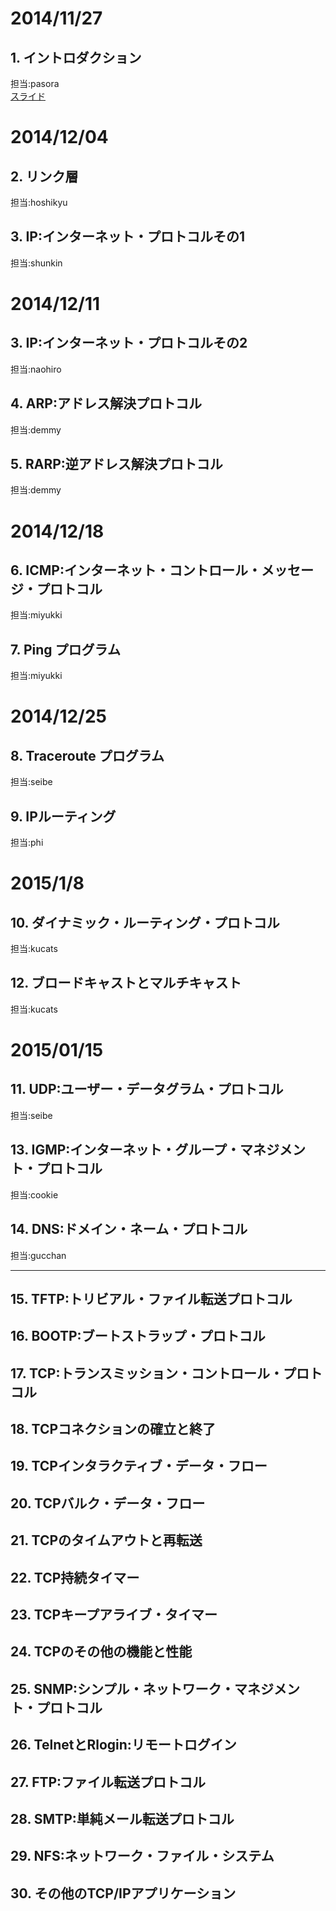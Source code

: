 # 2014/11/27  
## 1. イントロダクション  
担当:pasora  
[スライド](http://www.slideshare.net/pasora1/tcp-ip-42334789)

# 2014/12/04
## 2. リンク層
担当:hoshikyu
## 3. IP:インターネット・プロトコルその1
担当:shunkin

# 2014/12/11
## 3. IP:インターネット・プロトコルその2
担当:naohiro
## 4. ARP:アドレス解決プロトコル  
担当:demmy
## 5. RARP:逆アドレス解決プロトコル
担当:demmy

# 2014/12/18  
## 6. ICMP:インターネット・コントロール・メッセージ・プロトコル  
担当:miyukki
## 7. Ping プログラム  
担当:miyukki

# 2014/12/25
## 8. Traceroute プログラム  
担当:seibe
## 9. IPルーティング  
担当:phi

# 2015/1/8  
## 10. ダイナミック・ルーティング・プロトコル
担当:kucats
## 12. ブロードキャストとマルチキャスト  
担当:kucats

# 2015/01/15  
## 11. UDP:ユーザー・データグラム・プロトコル
担当:seibe  
## 13. IGMP:インターネット・グループ・マネジメント・プロトコル  
担当:cookie  
## 14. DNS:ドメイン・ネーム・プロトコル  
担当:gucchan  

---

## 15. TFTP:トリビアル・ファイル転送プロトコル  
## 16. BOOTP:ブートストラップ・プロトコル  
## 17. TCP:トランスミッション・コントロール・プロトコル  
## 18. TCPコネクションの確立と終了  
## 19. TCPインタラクティブ・データ・フロー  
## 20. TCPバルク・データ・フロー  
## 21. TCPのタイムアウトと再転送  
## 22. TCP持続タイマー  
## 23. TCPキープアライブ・タイマー  
## 24. TCPのその他の機能と性能  
## 25. SNMP:シンプル・ネットワーク・マネジメント・プロトコル  
## 26. TelnetとRlogin:リモートログイン  
## 27. FTP:ファイル転送プロトコル  
## 28. SMTP:単純メール転送プロトコル  
## 29. NFS:ネットワーク・ファイル・システム  
## 30. その他のTCP/IPアプリケーション  

